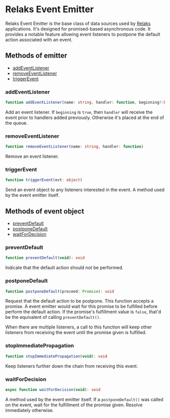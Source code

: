 # Relaks Event Emitter

Relaks Event Emitter is the base class of data sources used by [Relaks](https://github.com/chung-leong/relaks) applications. It's designed for promised-based asynchronous code. It provides a notable feature allowing event listeners to postpone the default action associated with an event.

## Methods of emitter

* [addEventListener](#addeventlistener)
* [removeEventListener](#removeeventlistener)
* [triggerEvent](#triggerevent)

### addEventListener

```typescript
function addEventListener(name: string, handler: function, beginning?:boolean)
```

Add an event listener. If `beginning` is `true`, then `handler` will receive the event prior to handlers added previously. Otherwise it's placed at the end of the queue.

### removeEventListener

```typescript
function removeEventListener(name: string, handler: function)
```

Remove an event listener.

### triggerEvent

```typescript
function triggerEvent(evt: object)
```

Send an event object to any listeners interested in the event. A method used by the event emitter itself.

## Methods of event object

* [preventDefault](#preventdefault)
* [postponeDefault](#postponedefault)
* [waitForDecision](#waitfordecision)

### preventDefault

```typescript
function preventDefault(void): void
```

Indicate that the default action should not be performed.

### postponeDefault

```typescript
function postponeDefault(proceed: Promise): void
```

Request that the default action to be postpone. This function accepts a promise. A event emitter would wait for this promise to be fulfilled before perform the default action. If the promise's fulfillment value is `false`, that'd be the equivalent of calling `preventDefault()`.

When there are multiple listeners, a call to this function will keep other listeners from receiving the event until the promise given is fulfilled.

### stopImmediatePropagation

```typescript
function stopImmediatePropagation(void): void
```

Keep listeners further down the chain from receiving this event.

### waitForDecision

```typescript
async function waitForDecision(void): void
```

A method used by the event emitter itself. If a `postponeDefault()` was called on the event, wait for the fulfillment of the promise given. Resolve immediately otherwise.
